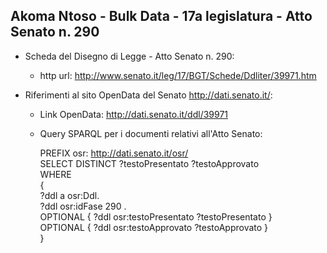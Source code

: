 ## Akoma Ntoso - Bulk Data - 17a legislatura - Atto Senato n. 290 ##

* Scheda del Disegno di Legge - Atto Senato n. 290:
	* http url: http://www.senato.it/leg/17/BGT/Schede/Ddliter/39971.htm

* Riferimenti al sito OpenData del Senato http://dati.senato.it/:
	* Link OpenData: http://dati.senato.it/ddl/39971
	* Query SPARQL per i documenti relativi all'Atto Senato:

        PREFIX osr: <http://dati.senato.it/osr/>  
		SELECT DISTINCT ?testoPresentato ?testoApprovato  
		WHERE  
		{  
		    ?ddl a osr:Ddl.  
		    ?ddl osr:idFase 290 .  
		    OPTIONAL { ?ddl osr:testoPresentato ?testoPresentato }  
		    OPTIONAL { ?ddl osr:testoApprovato ?testoApprovato }  
		}
		